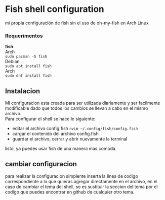 # Fish shell configuration
mi propia configuración de fish sin el uso de oh-my-fish en Arch Linux

### Requerimentos

**fish**<br />
Arch<br />
`sudo pacman -S fish`<br />
Debian<br />
`sudo apt install fish`<br />
Arch<br />
`sudo dnf install fish`<br />

## Instalacion
Mi configuracion esta creada para ser utilizada diariamente y ser facilmente modificable dado que todos los cambios se llevan a cabo en el mismo archivo.<br />
Para configurar el shell se hace lo siguiente:
- editar el archivo config.fish
`nvim ~/.config/fish/config.fish`
- cargar el contenido del archivo config.fish
- guardar el archivo, cerrar y abrir nuevamente la terminal

listo, ya puedes usar fish  de una manera mas comoda.
## cambiar configuracion
para realizar la configuracion simplente inserta la linea de codigo correspondiente a lo que quieras agregar directamente en el archivo, en el caso de cambiar el tema del shell, so es sustituir la seccion del tema por el codigo que puedes encontrar en github de cualquier otro tema.
